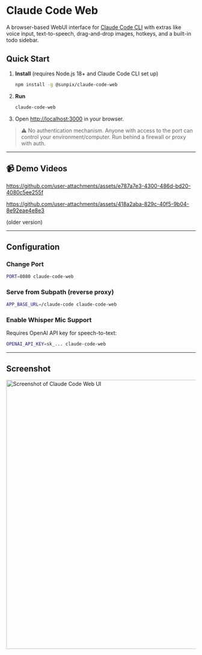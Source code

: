 # Claude Code Web

A browser-based WebUI interface for [Claude Code CLI](https://github.com/anthropic/claude-code) with extras like voice input, text-to-speech, drag-and-drop images, hotkeys, and a built-in todo sidebar.

## Quick Start

1. **Install** (requires Node.js 18+ and Claude Code CLI set up)

   ```bash
   npm install -g @sunpix/claude-code-web
   ```

2. **Run**

   ```bash
   claude-code-web
   ```

3. Open [http://localhost:3000](http://localhost:3000) in your browser.

> ⚠️ No authentication mechanism. Anyone with access to the port can control your environment/computer. Run behind a firewall or proxy with auth.

---

## 📹 Demo Videos

https://github.com/user-attachments/assets/e787a7e3-4300-486d-bd20-4080c5ee255f


https://github.com/user-attachments/assets/418a2aba-829c-40f5-9b04-8e92eae4e8e3

(older version)

---

## Configuration

### Change Port

```bash
PORT=8080 claude-code-web
```

### Serve from Subpath (reverse proxy)

```bash
APP_BASE_URL=/claude-code claude-code-web
```

### Enable Whisper Mic Support

Requires OpenAI API key for speech-to-text:

```bash
OPENAI_API_KEY=sk_... claude-code-web
```

---

## Screenshot

<img width="887" height="714" alt="Screenshot of Claude Code Web UI" src="https://github.com/user-attachments/assets/48cfdd4d-6a85-499f-b745-c88e34a262f4" />
